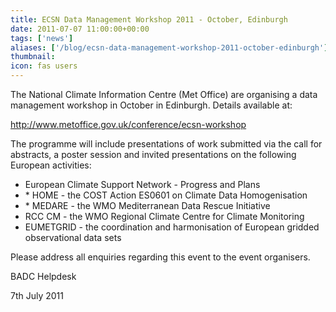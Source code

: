 ```yaml
---
title: ECSN Data Management Workshop 2011 - October, Edinburgh
date: 2011-07-07 11:00:00+00:00
tags: ['news']
aliases: ['/blog/ecsn-data-management-workshop-2011-october-edinburgh']
thumbnail: 
icon: fas users 
---
```

The National Climate Information Centre (Met Office) are organising a data management workshop in October in Edinburgh. Details available at:

<http://www.metoffice.gov.uk/conference/ecsn-workshop>

The programme will include presentations of work submitted via the call for abstracts, a poster session and invited presentations on the following European activities:

* European Climate Support Network - Progress and Plans
* \* HOME - the COST Action ES0601 on Climate Data Homogenisation
* \* MEDARE - the WMO Mediterranean Data Rescue Initiative
* RCC CM - the WMO Regional Climate Centre for Climate Monitoring
* EUMETGRID - the coordination and harmonisation of European gridded observational data sets

Please address all enquiries regarding this event to the event organisers.

BADC Helpdesk

7th July 2011
